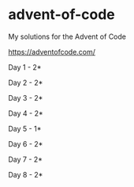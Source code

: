 # advent-of-code
My solutions for the Advent of Code

https://adventofcode.com/

Day 1 - 2*

Day 2 - 2*

Day 3 - 2*

Day 4 - 2*

Day 5 - 1*

Day 6 - 2*

Day 7 - 2*

Day 8 - 2*
